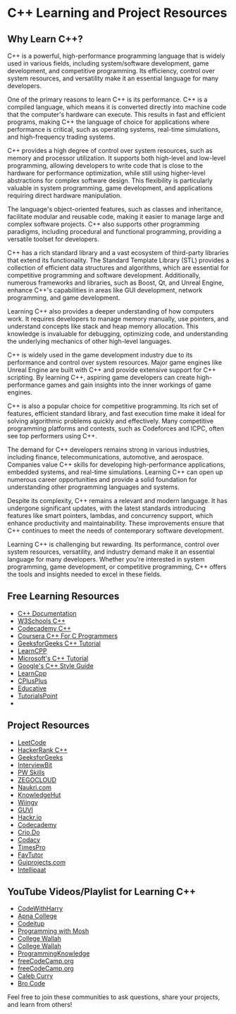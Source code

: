 # C++ Learning and Project Resources

## Why Learn C++?

C++ is a powerful, high-performance programming language that is widely used in various fields, including system/software development, game development, and competitive programming. Its efficiency, control over system resources, and versatility make it an essential language for many developers.

One of the primary reasons to learn C++ is its performance. C++ is a compiled language, which means it is converted directly into machine code that the computer's hardware can execute. This results in fast and efficient programs, making C++ the language of choice for applications where performance is critical, such as operating systems, real-time simulations, and high-frequency trading systems.

C++ provides a high degree of control over system resources, such as memory and processor utilization. It supports both high-level and low-level programming, allowing developers to write code that is close to the hardware for performance optimization, while still using higher-level abstractions for complex software design. This flexibility is particularly valuable in system programming, game development, and applications requiring direct hardware manipulation.

The language's object-oriented features, such as classes and inheritance, facilitate modular and reusable code, making it easier to manage large and complex software projects. C++ also supports other programming paradigms, including procedural and functional programming, providing a versatile toolset for developers.

C++ has a rich standard library and a vast ecosystem of third-party libraries that extend its functionality. The Standard Template Library (STL) provides a collection of efficient data structures and algorithms, which are essential for competitive programming and software development. Additionally, numerous frameworks and libraries, such as Boost, Qt, and Unreal Engine, enhance C++'s capabilities in areas like GUI development, network programming, and game development.

Learning C++ also provides a deeper understanding of how computers work. It requires developers to manage memory manually, use pointers, and understand concepts like stack and heap memory allocation. This knowledge is invaluable for debugging, optimizing code, and understanding the underlying mechanics of other high-level languages.

C++ is widely used in the game development industry due to its performance and control over system resources. Major game engines like Unreal Engine are built with C++ and provide extensive support for C++ scripting. By learning C++, aspiring game developers can create high-performance games and gain insights into the inner workings of game engines.

C++ is also a popular choice for competitive programming. Its rich set of features, efficient standard library, and fast execution time make it ideal for solving algorithmic problems quickly and effectively. Many competitive programming platforms and contests, such as Codeforces and ICPC, often see top performers using C++.

The demand for C++ developers remains strong in various industries, including finance, telecommunications, automotive, and aerospace. Companies value C++ skills for developing high-performance applications, embedded systems, and real-time simulations. Learning C++ can open up numerous career opportunities and provide a solid foundation for understanding other programming languages and systems.

Despite its complexity, C++ remains a relevant and modern language. It has undergone significant updates, with the latest standards introducing features like smart pointers, lambdas, and concurrency support, which enhance productivity and maintainability. These improvements ensure that C++ continues to meet the needs of contemporary software development.

Learning C++ is challenging but rewarding. Its performance, control over system resources, versatility, and industry demand make it an essential language for many developers. Whether you're interested in system programming, game development, or competitive programming, C++ offers the tools and insights needed to excel in these fields.

## Free Learning Resources
- [C++ Documentation](https://cplusplus.com/doc/tutorial/)
- [W3Schools C++](https://www.w3schools.com/cpp/)
- [Codecademy C++](https://www.codecademy.com/learn/learn-c-plus-plus)
- [Coursera C++ For C Programmers](https://www.coursera.org/learn/c-plus-plus-a)
- [GeeksforGeeks C++ Tutorial](https://www.geeksforgeeks.org/c-plus-plus/)
- [LearnCPP](https://www.learncpp.com/)
- [Microsoft's C++ Tutorial](https://docs.microsoft.com/en-us/cpp/cpp/?view=msvc-160)
- [Google's C++ Style Guide](https://google.github.io/styleguide/cppguide.html)
- [LearnCpp](https://www.learncpp.com/)
- [CPlusPlus](https://cplusplus.com/doc/tutorial/)
- [Educative](https://www.educative.io/courses/learn-cpp-from-scratch)
- [TutorialsPoint](https://www.tutorialspoint.com/cplusplus/index.htm)
- 
## Project Resources
- [LeetCode](https://leetcode.com/problemset/all/?topicSlugs=array&difficulty=Easy&difficulty=Medium&difficulty=Hard)
- [HackerRank C++](https://www.hackerrank.com/domains/cpp)
- [GeeksforGeeks](https://www.geeksforgeeks.org/top-50-cpp-project-ideas-for-beginners-advanced/)
- [InterviewBit](https://www.interviewbit.com/blog/cpp-projects/)
- [PW Skills](https://pwskills.com/blog/top-31-c-project-ideas-for-beginners-advanced/)
- [ZEGOCLOUD](https://www.zegocloud.com/blog/cpp-projects)
- [Naukri.com](https://www.naukri.com/code360/library/cpp-projects-for-beginners)
- [KnowledgeHut](https://www.knowledgehut.com/blog/programming/c-plus-plus-projects)
- [Wiingy](https://wiingy.com/blog/best-cpp-projects/)
- [GUVI](https://www.guvi.in/blog/c-plus-plus-project-ideas/)
- [Hackr.io](https://hackr.io/blog/cpp-projects)
- [Codecademy](https://www.codecademy.com/projects/language/c-plus-plus)
- [Crio.Do](https://www.crio.do/projects/category/cpp-projects/)
- [Codacy](https://blog.codacy.com/cpp-open-source-projects)
- [TimesPro](https://timespro.com/blog/top-c-project-ideas-for-beginners-and-experts-2024)
- [FavTutor](https://favtutor.com/blogs/cpp-projects-for-beginners)
- [Guiprojects.com](https://guiprojects.com/top-10-final-year-dsa-using-cpp-project-ideas/)
- [Intellipaat](https://intellipaat.com/blog/cpp-projects/)

## YouTube Videos/Playlist for Learning C++
- [CodeWithHarry](https://youtube.com/playlist?list=PLu0W_9lII9agpFUAlPFe_VNSlXW5uE0YL&si=7iLEvY0PGw7bpUgS)
- [Apna College](https://youtube.com/playlist?list=PLfqMhTWNBTe0b2nM6JHVCnAkhQRGiZMSJ&si=EPK1DBGA_DE1gCwC)
- [Codeitup](https://youtube.com/playlist?list=PLmRclvVt5DtlXMvqL0zDqQu9Cvy6rsmd4&si=BKWOCPi1wYHjICxs)
- [Programming with Mosh](https://youtu.be/ZzaPdXTrSb8?si=Shg1HxTdjmyFGzaC)
- [College Wallah](https://youtube.com/playlist?list=PLxgZQoSe9cg0df_GxVjz3DD_Gck5tMXAd&si=Y6X-gpsk0gKAFKzr)
- [College Wallah](https://youtu.be/e7sAf4SbS_g?si=KGK_XvoqT8gVaAZY)
- [ProgrammingKnowledge](https://youtube.com/playlist?list=PLS1QulWo1RIYSyC6w2-rDssprPrEsgtVK&si=eolyTPbhYZT_AZIE)
- [freeCodeCamp.org](https://youtu.be/8jLOx1hD3_o?si=yZQ_hqvtN5kEmfA1)
- [freeCodeCamp.org](https://youtu.be/vLnPwxZdW4Y?si=7XnFyB6LQVqKvQ_U)
- [Caleb Curry](https://youtube.com/playlist?list=PL_c9BZzLwBRJVJsIfe97ey45V4LP_HXiG&si=mhhcAmWlynI_oZwP)
- [Bro Code](https://youtube.com/playlist?list=PLZPZq0r_RZOMHoXIcxze_lP97j2Ase2on&si=_xuadSMMNf0vSDD9)
 

Feel free to join these communities to ask questions, share your projects, and learn from others!

